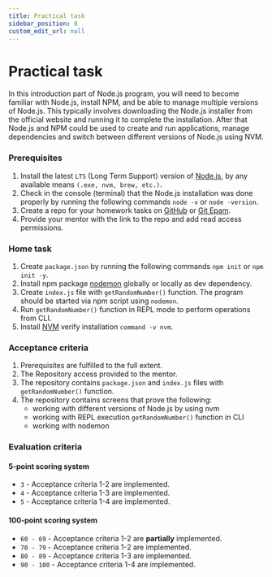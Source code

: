 ```yaml
---
title: Practical task
sidebar_position: 8
custom_edit_url: null
---
```


# Practical task

In this introduction part of Node.js program, you will need to become familiar with Node.js, install NPM, and be able to manage multiple versions of Node.js. This typically involves downloading the Node.js installer from the official website and running it to complete the installation. After that Node.js and NPM could be used to create and run applications, manage dependencies and switch between different versions of Node.js using NVM.

### Prerequisites

1. Install the latest `LTS` (Long Term Support) version of [Node.js](https://nodejs.org/en/), by any available means `(.exe, nvm, brew, etc.)`.
2. Check in the console (terminal) that the Node.js installation was done properly by running the following commands `node -v` or `node -version`.
3. Create a repo for your homework tasks on [GitHub](https://github.com/) or [Git Epam](https://git.epam.com).
4. Provide your mentor with the link to the repo and add read access permissions.

### Home task

1. Create `package.json` by running the following commands `npm init` or `npm init -y`.
2. Install npm package [nodemon](https://github.com/remy/nodemon) globally or locally as dev dependency.
3. Create `index.js` file with `getRandomNumber()` function. The program should be started via npm script using `nodemon`.
4. Run `getRandomNumber()` function in REPL mode to perform operations from CLI.
5. Install [NVM](https://github.com/nvm-sh/nvm#intro) verify installation `command -v nvm`. 

### Acceptance criteria
1. Prerequisites are fulfilled to the full extent. 
2. The Repository access provided to the mentor. 
3. The repository contains `package.json` and `index.js` files with `getRandomNumber()` function. 
4. The repository contains screens that prove the following:
   - working with different versions of Node.js by using nvm
   - working with REPL execution `getRandomNumber()` function in CLI
   - working with nodemon
### Evaluation criteria

#### 5-point scoring system
- `3` - Acceptance criteria 1-2 are implemented.
- `4` - Acceptance criteria 1-3 are implemented.
- `5` - Acceptance criteria 1-4 are implemented.

#### 100-point scoring system
- `60 - 69` - Acceptance criteria 1-2 are **partially** implemented.
- `70 - 79` - Acceptance criteria 1-2 are implemented.
- `80 - 89` - Acceptance criteria 1-3 are implemented.
- `90 - 100` - Acceptance criteria 1-4 are implemented.
